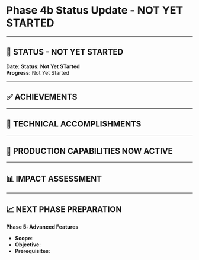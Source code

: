 # Phase 4b Status Update - NOT YET STARTED

---

## 🎯 **STATUS - NOT YET STARTED**

**Date**: 
**Status**: **Not Yet STarted**  
**Progress**: Not Yet Started

---

## ✅ **ACHIEVEMENTS**

---

## 🔧 **TECHNICAL ACCOMPLISHMENTS**

---

## 🎉 **PRODUCTION CAPABILITIES NOW ACTIVE**

---

## 📊 **IMPACT ASSESSMENT**

---

## 📈 **NEXT PHASE PREPARATION**

**Phase 5: Advanced Features**
- **Scope**: 
- **Objective**: 
- **Prerequisites**: